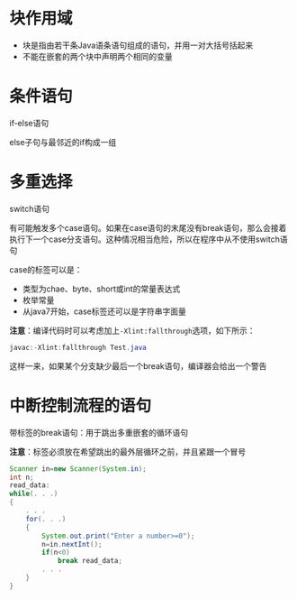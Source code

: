 # 块作用域

- 块是指由若干条Java语条语句组成的语句，并用一对大括号括起来
- 不能在嵌套的两个块中声明两个相同的变量

# 条件语句

if-else语句

else子句与最邻近的if构成一组

# 多重选择

switch语句

有可能触发多个case语句。如果在case语句的末尾没有break语句，那么会接着执行下一个case分支语句。这种情况相当危险，所以在程序中从不使用switch语句

case的标签可以是：

- 类型为chae、byte、short或int的常量表达式
- 枚举常量
- 从java7开始，case标签还可以是字符串字面量

**注意**：编译代码时可以考虑加上`-Xlint:fallthrough`选项，如下所示：

```java
javac:-Xlint:fallthrough Test.java
```

这样一来，如果某个分支缺少最后一个break语句，编译器会给出一个警告

# 中断控制流程的语句

带标签的break语句：用于跳出多重嵌套的循环语句

**注意**：标签必须放在希望跳出的最外层循环之前，并且紧跟一个冒号

```java
Scanner in=new Scanner(System.in);
int n;
read_data:
while(. . .)
{
    . . .
    for(. . .)
    {
        System.out.print("Enter a number>=0");
        n=in.nextInt();
        if(n<0)
            break read_data;
        . . .
    }
}
```

